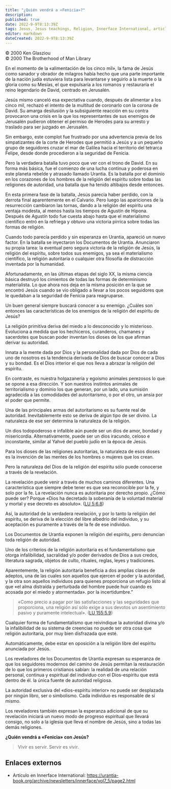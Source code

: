 ```yaml
---
title: "¿Quién vendrá a «Fenicia»?"
description: 
published: true
date: 2022-9-9T8:13:39Z
tags: Jesus, Jesus teachings, Religion, Innerface International, article
editor: markdown
dateCreated: 2022-9-9T8:13:39Z
---
```


<p class="v-card v-sheet theme--light grey lighten-3 px-2">© 2000 Ken Glasziou<br>© 2000 The Brotherhood of Man Library</p>

En el momento de la «alimentación de los cinco mil», la fama de Jesús como sanador y obrador de milagros había hecho que una parte importante de la nación judía estuviera lista para levantarse y seguirlo a la muerte o la gloria como su Mesías, el que expulsaría a los romanos y restauraría el reino legendario de David, centrado en Jerusalén.

Jesús mismo canceló esa expectativa cuando, después de alimentar a los cinco mil, rechazó el intento de la multitud de coronarlo con la corona de David. Su amarga desilusión y la subsiguiente reacción en su contra provocaron una crisis en la que los representantes de sus enemigos de Jerusalén pudieron obtener el permiso de Herodes para su arresto y traslado para ser juzgado en Jerusalén.

Sin embargo, este complot fue frustrado por una advertencia previa de los simpatizantes de la corte de Herodes que permitió a Jesús y a un pequeño grupo de seguidores cruzar el mar de Galilea hacia el territorio del tetrarca Felipe, desde donde procedieron a la seguridad de Fenicia.

Pero la verdadera batalla tuvo poco que ver con el trono de David. En su forma más básica, fue el comienzo de una lucha continua y poderosa en este planeta rebelde y atrasado llamado Urantia. Es la batalla por el dominio en los corazones de los hombres de la religión del espíritu sobre todas las religiones de autoridad, una batalla que ha tenido altibajos desde entonces.

En esta primera fase de la batalla, Jesús parecía haber perdido, con la derrota final aparentemente en el Calvario. Pero luego las apariciones de la resurrección cambiaron las tornas, dando a la religión del espíritu una ventaja modesta, al menos hasta los tiempos de Agustín de Hipona. Después de Agustín todo fue cuesta abajo hasta que el materialismo científico entró en la refriega y obtuvo una victoria pírrica sobre todas las formas de religión.

Cuando todo parecía perdido y sin esperanza en Urantia, apareció un nuevo factor. En la batalla se inyectaron los Documentos de Urantia. Anunciaron su propia tarea: la eventual pero segura victoria de la religión de Jesús, la religión del espíritu, sobre todos sus enemigos, ya sea el materialismo científico, la religión autoritaria o cualquier otra filosofía de distracción inventada por la humanidad.

Afortunadamente, en las últimas etapas del siglo XX, la misma ciencia básica destruyó los cimientos de todas las formas de determinismo materialista. Lo que ahora nos deja en la misma posición en la que se encontró Jesús cuando se vio obligado a llevar a los pocos seguidores que le quedaban a la seguridad de Fenicia para reagruparse.

Un buen general siempre buscará conocer a su enemigo. ¿Cuáles son entonces las características de los enemigos de la religión del espíritu de Jesús?

La religión primitiva deriva del miedo a lo desconocido y lo misterioso. Evoluciona a medida que los hechiceros, curanderos, chamanes y sacerdotes que buscan poder inventan los dioses de los que afirman derivar su autoridad.

Innata a la mente dada por Dios y la personalidad dada por Dios de cada uno de nosotros es la tendencia derivada de Dios de buscar conocer a Dios y su bondad. Es el Dios interior el que nos lleva a abrazar la religión del espíritu.

En contraste, es nuestra holgazanería y egoísmo animales perezosos lo que se opone a esa dirección. Y son nuestros instintos animales de territorialismo y dominio los que generan, por un lado, una sumisión agradecida a las comodidades del autoritarismo, o por el otro, un ansia por el poder que permite.

Una de las principales armas del autoritarismo es su fuente real de autoridad. Inevitablemente esto se deriva de algún tipo de ser divino. La naturaleza de ese ser determina la naturaleza de la religión.

Un dios todopoderoso e infalible aún puede ser un dios de amor, bondad y misericordia. Alternativamente, puede ser un dios iracundo, celoso e inconstante, similar al Yahvé del pueblo judío en la época de Jesús.

Para los dioses de las religiones autoritarias, la naturaleza de esos dioses es la invención de las mentes de los hombres o mujeres que los crean.

Pero la naturaleza del Dios de la religión del espíritu sólo puede conocerse a través de la revelación.

La revelación puede venir a través de muchos caminos diferentes. Una característica que siempre debe tener es que sea reconocible por la fe, y solo por la fe. La revelación nunca es autoritaria por derecho propio. ¿Cómo puede ser? Porque «Dios ha decretado la soberanía de la voluntad material y mortal y ese decreto es absoluto». ([LU 5:6.8](/es/The_Urantia_Book/5#p6_8))

Así, la autoridad de la verdadera revelación, y por lo tanto la religión del espíritu, se deriva de la elección del libre albedrío del individuo, y su aceptación es puramente a través de la fe de ese individuo.

Los Documentos de Urantia exponen la religión del espíritu, pero denuncian toda religión de autoridad.

Uno de los criterios de la religión autoritaria es el fundamentalismo que otorga infalibilidad, sacralidad y/o poder derivados de Dios a sus credos, literatura sagrada, objetos de culto, rituales, reglas, leyes y tradiciones.

Aparentemente, la religión autoritaria beneficia a dos amplias clases de adeptos, una de las cuales son aquellos que ejercen el poder y la autoridad, y la otra son aquellos individuos para quienes proporciona un refugio listo al que «el alma distraída y perturbada del hombre puede huir cuando es acosada por el miedo y atormentada». por la incertidumbre.”

> «Como precio a pagar por las satisfacciones y las seguridades que proporciona, una religión así sólo exige a sus devotos un asentimiento pasivo y puramente intelectual». ([LU 155:5.9](/es/The_Urantia_Book/155#p5_9))

Cualquier forma de fundamentalismo que reivindique la autoridad divina y/o la infalibilidad de su sistema de creencias no puede ser otra cosa que religión autoritaria, por muy bien disfrazada que esté.

Automáticamente, debe estar en oposición a la religión libre del espíritu anunciada por Jesús.

Los reveladores de los Documentos de Urantia expresan su esperanza de que los seguidores modernos del camino de Jesús permitan la restauración de lo que los primeros cristianos sabían: la realidad de una relación personal, continua y espiritual del individuo con el Dios-espíritu que está dentro de él. la única fuente de autoridad religiosa.

La autoridad exclusiva del «dios-espíritu interior» no puede ser desplazada por ningún libro, ser o simbolismo. Cada individuo es responsable de sí mismo.

Los reveladores también expresan la esperanza adicional de que su revelación iniciará un nuevo modo de progreso espiritual que llevará consigo, no solo a la iglesia que lleva el nombre de Jesús, sino a todas las demás religiones.

**¿Quién vendrá a «Fenicia» con Jesús?**

> Vivir es servir.
> Servir es vivir.

## Enlaces externos

- Artículo en Innerface International: https://urantia-book.org/archive/newsletters/innerface/vol7_5/page2.html


